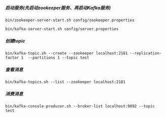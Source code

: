 ##### 启动服务(先启动zookeeper服务、再启动Kafka服务)

```
bin/zookeeper-server-start.sh config/zookeeper.properties

```


```
bin/kafka-server-start.sh config/server.properties 
```

##### 创建topic

```
bin/kafka-topic.sh --create --zookeeper localhost:2181 --replication-factor 1  --partitions 1 --topic test
```


##### 查看消息

```
bin/kafka-topics.sh --list --zookeeper localhost:2181

```

##### 消费消息

```
bin/kafka-console-producer.sh --broker-list localhost:9092 --topic test 
```

